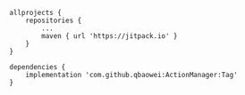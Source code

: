 
    allprojects {
		repositories {
			...
			maven { url 'https://jitpack.io' }
		}
	}

    dependencies {
        implementation 'com.github.qbaowei:ActionManager:Tag'
    }